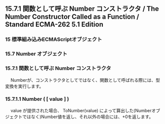 15.7.1 関数として呼ぶ Number コンストラクタ / The Number Constructor Called as a Function / Standard ECMA-262 5.1 Edition
-------------------------------------------------------------------------------------------------------------------------

### 15 標準組み込みECMAScriptオブジェクト

### 15.7 Number オブジェクト

### 15.7.1 関数として呼ぶ Number コンストラクタ

　
Numberが、コンストラクタとしてではなく、関数として呼ばれる際には、型変換を実行します。

### 15.7.1.1 Number ( [ value ] )

　 value が提供された場合、 ToNumber(value)
によって算出した(Numberオブジェクトではなく)Number値を返し、それ以外の場合には、+0を返します。
